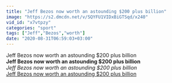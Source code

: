 ```yaml
---
title: "Jeff Bezos now worth an astounding $200 plus billion"
image: "https://s2.dmcdn.net/v/SQYFU1VIDxBiGTSqd/x240"
vid_id: "x7vtpzy"
categories: "sport"
tags: ["Jeff","Bezos","worth"]
date: "2020-08-31T06:59:03+03:00"
---
```

Jeff Bezos now worth an astounding $200 plus billion<br><b>Jeff Bezos now worth an astounding $200 plus billion</b><br> <i>Jeff Bezos now worth an astounding $200 plus billion</i><br> <u>Jeff Bezos now worth an astounding $200 plus billion</u>
